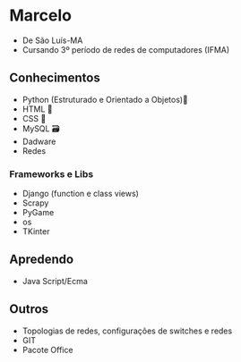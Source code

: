 # Marcelo
* De São Luís-MA
* Cursando 3º período de redes de computadores (IFMA)

## Conhecimentos
* Python (Estruturado e Orientado a Objetos)🐍
* HTML 📰
* CSS 🎨
* MySQL 🗃
* Dadware
* Redes

### Frameworks e Libs
* Django (function e class views)
* Scrapy
* PyGame
* os
* TKinter

## Apredendo
* Java Script/Ecma

## Outros
* Topologias de redes, configurações de switches e redes
* GIT
* Pacote Office
